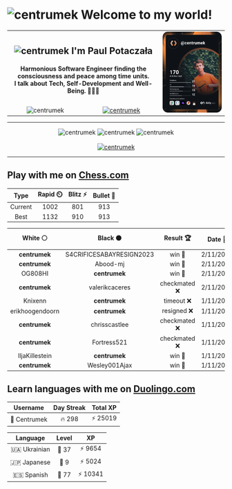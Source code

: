 <h1>
  <img
    src="https://emojis.slackmojis.com/emojis/images/1531849430/4246/blob-sunglasses.gif"
    width="30"
    alt="centrumek"
  />
  Welcome to my world!
</h1>

<table>
  <tbody>
    <tr>
      <td align="center" width="70%" colspan="2">
        <h2>
          <img
            src="https://raw.githubusercontent.com/MartinHeinz/MartinHeinz/master/wave.gif"
            width="30px"
            alt="centrumek"
          />
          I'm Paul Potaczała
        </h2>
        <h4>
          Harmonious Software Engineer finding the consciousness and peace among time units.
          <br/>
          I talk about Tech, Self-Development and Well-Being. 🌿🧘🚀
        </h4>
      </td>
      <td width="30%" rowspan="2">
        <a href="https://app.daily.dev/centrumek">
          <img
            src="./devcard.svg"
            alt="centrumek"
          />
        </a>
      </td>
    </tr>
    <tr align="center">
      <td>
        <img
          src="https://komarev.com/ghpvc/?username=centrumek&label=visitors&color=0e75b6&style=flat"
          alt="centrumek"
        >
      </td>
      <td>
        <a href="https://stackoverflow.com/users/14496012/centrumek">
          <img
            src="https://stackoverflow.com/users/flair/14496012.png?theme=dark"
            alt="centrumek"
          >
        </a>
      </td>
    </tr>
  </tbody>
</table>

---
<div align="center">
  <img 
    src="https://github-readme-stats.vercel.app/api?username=centrumek&show_icons=true&count_private=true&theme=dark&hide_border=true&hide=issues,contribs&bg_color=00000000"
    alt="centrumek"
  />
  <img
    src="https://github-readme-stats.vercel.app/api/top-langs/?username=centrumek&layout=compact&hide_border=true&theme=dark&bg_color=00000000&langs_count=6&exclude_repo=air-statistic-app"
    alt="centrumek"
  />
  <img 
    src="https://github-readme-streak-stats.herokuapp.com?user=centrumek&theme=dark&hide_border=true&background=FFFFFF00"
    alt="centrumek"
  />
  <br/>
  <br/>
  <a href="https://www.buymeacoffee.com/centrumek">
    <img
      src="https://cdn.buymeacoffee.com/buttons/v2/default-orange.png"
      height="50"
      width="210"
      alt="centrumek"
    />
  </a>
</div>

---

## Play with me on [Chess.com](https://www.chess.com/member/centrumek)

<div align="center">
<!--START_SECTION:chessStats-->
<!-- Automatically generated with https://github.com/Balastrong/chess-stats-action -->

| Type | Rapid ⏲️ | Blitz ⚡ | Bullet 🔫 |
|:---:|:---:|:---:|:---:|
| Current | 1002 | 801 | 913 |
| Best | 1132 | 910 | 913 |

| White ⚪ | Black ⚫ | Result 🏆 | Date 📅 | Position 🗺️ | Type 🕕 |
|:---:|:---:|:---:|:---:|:---:|:---:|
| **centrumek** | S4CRIFICESABAYRESIGN2023 | win 🥇 | 2/11/2023 | <a href="http://www.ee.unb.ca/cgi-bin/tervo/fen.pl?select=8/2R2kp1/7p/8/8/1KR3P1/5B1P/8 b - -">Link</a> | Blitz |
| **centrumek** | Abood-mj | win 🥇 | 2/11/2023 | <a href="http://www.ee.unb.ca/cgi-bin/tervo/fen.pl?select=k1r5/1p3p1p/3Bp3/Q7/8/4P1P1/2P1K1P1/8 b - -">Link</a> | Blitz |
| OG808HI | **centrumek** | win 🥇 | 2/11/2023 | <a href="http://www.ee.unb.ca/cgi-bin/tervo/fen.pl?select=r3k2r/2p3p1/p3p3/2p5/3pP2p/1N1P1PbP/PPP1QKPq/R4R2 w kq -">Link</a> | Blitz |
| **centrumek** | valerikcaceres | checkmated ❌ | 2/11/2023 | <a href="http://www.ee.unb.ca/cgi-bin/tervo/fen.pl?select=r5k1/pp1R4/2p1p3/8/2P4q/PP2P1r1/8/1Q3R1K w - -">Link</a> | Blitz |
| Knixenn | **centrumek** | timeout ❌ | 1/11/2023 | <a href="http://www.ee.unb.ca/cgi-bin/tervo/fen.pl?select=3k4/7p/8/P7/7P/6P1/P5K1/4q3 b - -">Link</a> | Blitz |
| erikhoogendoorn | **centrumek** | resigned ❌ | 1/11/2023 | <a href="http://www.ee.unb.ca/cgi-bin/tervo/fen.pl?select=3k1bnr/2p2ppp/4p3/8/P2P4/2N1P3/5PPP/1RB1K1NR b K -">Link</a> | Blitz |
| **centrumek** | chrisscastlee | checkmated ❌ | 1/11/2023 | <a href="http://www.ee.unb.ca/cgi-bin/tervo/fen.pl?select=8/pkb2p2/2p2B1p/2p3p1/2P3PP/1P3P1K/P6r/R7 w - -">Link</a> | Blitz |
| **centrumek** | Fortress521 | checkmated ❌ | 1/11/2023 | <a href="http://www.ee.unb.ca/cgi-bin/tervo/fen.pl?select=2R5/7k/8/2p3pK/8/7r/4R2P/6r1 w - -">Link</a> | Blitz |
| IljaKillestein | **centrumek** | win 🥇 | 1/11/2023 | <a href="http://www.ee.unb.ca/cgi-bin/tervo/fen.pl?select=8/8/3K3q/6q1/4p3/3kP3/8/8 w - -">Link</a> | Blitz |
| **centrumek** | Wesley001Ajax | win 🥇 | 1/11/2023 | <a href="http://www.ee.unb.ca/cgi-bin/tervo/fen.pl?select=8/2k5/p1p3p1/P2p1pPp/2nPr3/2P2K2/8/R7 b - -">Link</a> | Blitz |

<!--END_SECTION:chessStats-->
</div>

## Learn languages with me on [Duolingo.com](https://www.duolingo.com/profile/Centrumek)

<div align="center">
<!--START_SECTION:duolingoStats-->
<!-- Automatically generated with https://github.com/centrumek/duolingo-readme-stats-->

| Username | Day Streak | Total XP |
|:---:|:---:|:---:|
| 👤 Centrumek | 🔥 298 | ⚡ 25019 |

| Language | Level | XP |
|:---:|:---:|:---:|
| 🇺🇦 Ukrainian | 👑 37 | ⚡ 9654 |
| 🇯🇵 Japanese | 👑 9 | ⚡ 5024 |
| 🇪🇸 Spanish | 👑 77 | ⚡ 10341 |

<!--END_SECTION:duolingoStats-->
</div>
<!--
**centrumek/centrumek** is a ✨ _special_ ✨ repository because its `README.md` (this file) appears on your GitHub profile.

Here are some ideas to get you started:

- 🔭 I’m currently working on ...
- 🌱 I’m currently learning ...
- 👯 I’m looking to collaborate on ...
- 🤔 I’m looking for help with ...
- 💬 Ask me about ...
- 📫 How to reach me: ...
- 😄 Pronouns: ...
- ⚡ Fun fact: ...
-->
